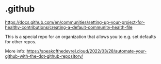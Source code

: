 # .github
https://docs.github.com/en/communities/setting-up-your-project-for-healthy-contributions/creating-a-default-community-health-file


This is a special repo for an organization that allows you to e.g. set defaults for other repos.

More info: https://speakofthedevrel.cloud/2022/03/28/automate-your-github-with-the-dot-github-repository/
